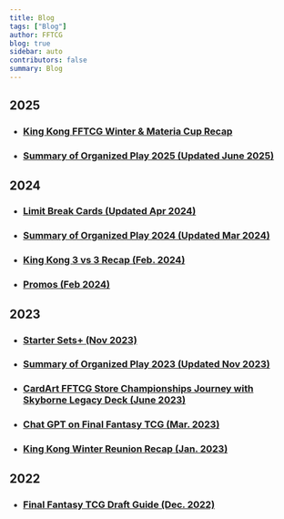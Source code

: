```yaml
---
title: Blog
tags: ["Blog"]
author: FFTCG
blog: true
sidebar: auto
contributors: false
summary: Blog
---
```


## 2025
* ### <a href="./blog/2025-06-16_King_Kong_Winter_Cup_&_Materia_Cup_Recap">**King Kong FFTCG Winter & Materia Cup Recap**</a>
* ### <a href="./blog/2025-03-16_2025_Summary_Organized_Play">**Summary of Organized Play 2025 (Updated June 2025)**</a>

## 2024
* ### <a href="./blog/2024-03-29_2024_LimitBreaks">**Limit Break Cards (Updated Apr 2024)**</a>
* ### <a href="./blog/2024-02-14_2024_Summary_Organized_Play">**Summary of Organized Play 2024 (Updated Mar 2024)**</a>
* ### <a href="./blog/2024-02-17_King_Kong_Winter_3vs3_Team_Tournament_Recap">**King Kong 3 vs 3 Recap (Feb. 2024)**</a>
* ### <a href="./blog/2023-12-01_2023_Promos">**Promos (Feb 2024)**</a>

## 2023
* ### <a href="./blog/2023-11-25_2023_StarterDecks">**Starter Sets+ (Nov 2023)**</a>
* ### <a href="./blog/2023-05-24_2023_Summary_Organized_Play">**Summary of Organized Play 2023 (Updated Nov 2023)**</a>
* ### <a href="./blog/2023-06-19_BennyCardArtTop8Report">**CardArt FFTCG Store Championships Journey with Skyborne Legacy Deck (June 2023)**</a>
* ### <a href="./blog/2023-03-10_FFTCG_ChatGPT">**Chat GPT on Final Fantasy TCG (Mar. 2023)**</a>
* ### <a href="./blog/2023-01-28_King_Kong_Winter_Reunion_Recap">**King Kong Winter Reunion Recap (Jan. 2023)**</a>

## 2022
* ### <a href="./blog/2022-12-8_Draft_Guide_FFTCG_Updated">**Final Fantasy TCG Draft Guide (Dec. 2022)**</a>
